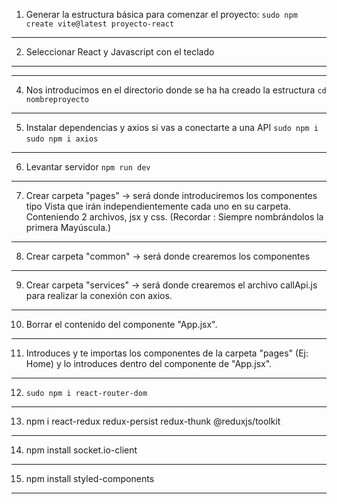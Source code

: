 1. Generar la estructura básica para comenzar el proyecto:
`sudo npm create vite@latest proyecto-react`
------------------------------------------------------------------------
2. Seleccionar React y Javascript con el teclado

-----------------------------------------------------------
------------------------------------------------------------------------
4. Nos introducimos en el directorio donde se ha ha creado la estructura
`cd nombreproyecto`

------------------------------------------------------------------------
5. Instalar dependencias y axios si vas a conectarte a una API
`sudo npm i`
`sudo npm i axios`

------------------------------------------------------------------------
6. Levantar servidor
`npm run dev` 

------------------------------------------------------------------------
7. Crear carpeta "pages"
    -> será donde introduciremos los componentes tipo Vista que irán independientemente cada uno en su carpeta. Conteniendo 2 archivos, jsx y css. 
    (Recordar : Siempre nombrándolos la primera Mayúscula.)
------------------------------------------------------------------------
8. Crear carpeta "common" 
    -> será donde crearemos los componentes

------------------------------------------------------------------------
9. Crear carpeta "services" 
    -> será donde crearemos el archivo callApi.js para realizar la conexión con axios.

------------------------------------------------------------------------
10. Borrar el contenido del componente "App.jsx".

------------------------------------------------------------------------
11. Introduces y te importas los componentes de la carpeta "pages" (Ej: Home) y lo introduces 
dentro del componente de "App.jsx".

------------------------------------------------------------------------
12. `sudo npm i react-router-dom`


------------------------------------------------------------------------
13. npm i react-redux redux-persist redux-thunk @reduxjs/toolkit
------------------------------------------------------------------------
14. npm install socket.io-client

------------------------------------------------------------------------

15. npm install styled-components
------------------------------------------------------------------------